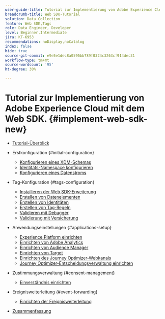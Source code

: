 ```yaml
---
user-guide-title: Tutorial zur Implementierung von Adobe Experience Cloud mit Web SDK
breadcrumb-title: Web SDK-Tutorial
solution: Data Collection
feature: Web SDK,Tags
role: Data Engineer, Developer
level: Beginner,Intermediate
jira: KT-6953
recommendations: noDisplay,noCatalog
index: false
hide: true
source-git-commit: e9e5e1dec8a0595bb789f0324c3263cf914dec31
workflow-type: tm+mt
source-wordcount: '95'
ht-degree: 30%

---
```



# Tutorial zur Implementierung von Adobe Experience Cloud mit dem Web SDK. {#implement-web-sdk-new}

+ [Tutorial-Überblick](overview.md)
+ Erstkonfiguration {#initial-configuration}
   + [Konfigurieren eines XDM-Schemas](configure-schemas.md)
   + [Identitäts-Namespace konfigurieren](configure-identities.md)
   + [Konfigurieren eines Datenstroms](configure-datastream.md)

+ Tag-Konfiguration {#tags-configuration}
   + [Installieren der Web SDK-Erweiterung](install-web-sdk.md)
   + [Erstellen von Datenelementen](create-data-elements.md)
   + [Erstellen von Identitäten](create-identities.md)
   + [Erstellen von Tag-Regeln](create-tag-rule.md)
   + [Validieren mit Debugger](validate-with-debugger.md)
   + [Validierung mit Versicherung](validate-with-assurance.md)

+ Anwendungseinstellungen {#applications-setup}
   + [Experience Platform einrichten](setup-experience-platform.md)
   + [Einrichten von Adobe Analytics](setup-analytics.md)
   + [Einrichten von Audience Manager](setup-audience-manager.md)
   + [Einrichten von Target](setup-target.md)
   + [Einrichten des Journey Optimizer-Webkanals](setup-web-channel.md)
   + [Journey Optimizer-Entscheidungsverwaltung einrichten](setup-decision-management.md)

+ Zustimmungsverwaltung {#consent-management}
   + [Einverständnis einrichten](setup-consent.md)

+ Ereignisweiterleitung {#event-forwarding}
   + [Einrichten der Ereignisweiterleitung](setup-event-forwarding.md)

+ [Zusammenfassung](conclusion.md)


